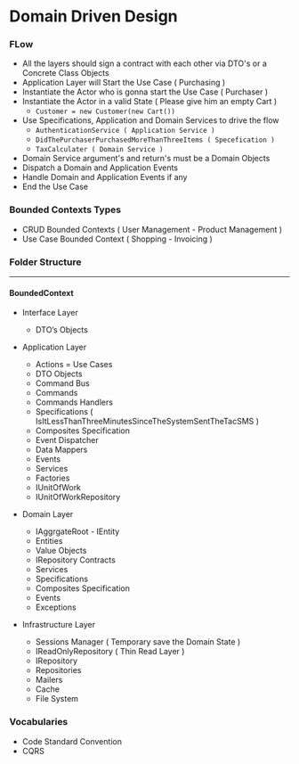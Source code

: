 # Domain Driven Design


### FLow ###
  * All the layers should sign a contract with each other via DTO's or a Concrete Class Objects
  * Application Layer will Start the Use Case ( Purchasing )
  * Instantiate the Actor who is gonna start the Use Case ( Purchaser )
  * Instantiate the Actor in a valid State ( Please give him an empty Cart )
    * ``` Customer = new Customer(new Cart()) ```
  * Use Specifications, Application and Domain Services to drive the flow 
    * ``` AuthenticationService ( Application Service ) ```
    * ``` DidThePurchaserPurchasedMoreThanThreeItems ( Specefication ) ```
    * ``` TaxCalculater ( Domain Service ) ```
  * Domain Service argument's and return's must be a Domain Objects
  * Dispatch a Domain and Application Events
  * Handle Domain and Application Events if any
  * End the Use Case 

### Bounded Contexts Types ###
* CRUD Bounded Contexts ( User Management - Product Management )
* Use Case Bounded Context ( Shopping - Invoicing )

### Folder Structure ###
---------------
#### BoundedContext ####
* Interface Layer
  * DTO’s Objects
* Application Layer
  * Actions = Use Cases
  * DTO Objects
  * Command Bus
  * Commands
  * Commands Handlers
  * Specifications ( IsItLessThanThreeMinutesSinceTheSystemSentTheTacSMS )
  * Composites Specification
  * Event Dispatcher
  * Data Mappers
  * Events
  * Services
  * Factories 
  * IUnitOfWork
  * IUnitOfWorkRepository
 
* Domain Layer
  * IAggrgateRoot - IEntity
  * Entities
  * Value Objects
  * IRepository Contracts
  * Services
  * Specifications 
  * Composites Specification
  * Events
  * Exceptions 

* Infrastructure Layer
  * Sessions Manager ( Temporary save the Domain State )
  * IReadOnlyRepository ( Thin Read Layer )
  * IRepository
  * Repositories
  * Mailers 
  * Cache
  * File System 

### Vocabularies ###
* Code Standard Convention
* CQRS




